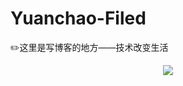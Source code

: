 # Yuanchao-Filed
:pencil2:这里是写博客的地方——技术改变生活
<p align="center">
<img src="https://img.shields.io/badge/name-yuanchao-brightgreen.svg">
</p>
